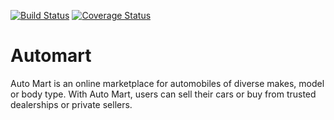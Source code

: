 [![Build Status](https://travis-ci.com/stepheng323/Automart.svg?branch=develop)](https://travis-ci.com/stepheng323/Automart)
[![Coverage Status](https://coveralls.io/repos/github/stepheng323/Automart/badge.svg?branch=develop)](https://coveralls.io/github/stepheng323/Automart?branch=develop)
# Automart
Auto Mart is an online marketplace for automobiles of diverse makes, model or body type. With Auto Mart, users can sell their cars or buy from trusted dealerships or private sellers.
